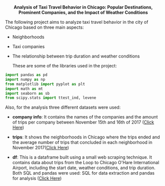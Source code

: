 
<p align="center"><b>Analysis of Taxi Travel Behavior in Chicago: Popular Destinations,
Prominent Companies, and the Impact of Weather Conditions</b></p>


The following project aims to analyze taxi travel behavior in the city of Chicago based on three main aspects:

- Neighborhoods
- Taxi companies
- The relationship between trip duration and weather conditions

  These are some of the libraries used in the project:

```python
import pandas as pd
import numpy as np
from matplotlib import pyplot as plt
import math as mt
import seaborn as sb
from scipy.stats import ttest_ind, levene
```

Also, for the analysis three different datasets were used:

- <b>company info</b>: It contains the names of the companies and the amount of trips per company between November 15th and 16th of 2017 ([Click Here](https://github.com/Natcol05/Taxi-Travels-in-Chicago/blob/c7bbf61ca37c6864e42e8207c3ed718dafef790f/moved_project_sql_result_01%20(1).csv)) 

- <b>trips</b>: It shows the neighborhoods in Chicago where the trips ended and the average number of trips that concluded in each neighborhood in November 2017([Click Here](https://github.com/Natcol05/Taxi-Travels-in-Chicago/blob/c7bbf61ca37c6864e42e8207c3ed718dafef790f/moved_project_sql_result_04.csv))

- <b>df</b>: This is a dataframe built using a small web scraping technique. It contains data about trips from the Loop to Chicago O'Hare International Airport, including the start date, weather conditions, and trip duration. Both SQL and pandas were used: SQL for data extraction and pandas for analysis ([Click Here](https://github.com/Natcol05/Taxi-Travels-in-Chicago/blob/c7bbf61ca37c6864e42e8207c3ed718dafef790f/moved_project_sql_result_07.csv))
